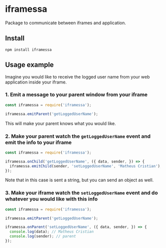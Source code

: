 # iframessa

Package to communicate between iframes and application.

## Install

```
npm install iframessa
```

## Usage example

Imagine you would like to receive the logged user name from your web application inside your iframe.

### 1. Emit a message to your parent window from your iframe

```javascript
const iframessa = require('iframessa');

iframessa.emitParent('getLoggedUserName');
```

This will make your parent knows what you would like.

### 2. Make your parent watch the `getLoggedUserName` event and emit the info to your iframe

```javascript
const iframessa = require('iframessa');

iframessa.onChild('getLoggedUserName', ({ data, sender, }) => {
  iframessa.emitChild(sender, 'setLoggedUserName', 'Matheus Cristian');
});
```

Note that in this case is sent a string, but you can send an object as well.

### 3. Make your iframe watch the `setLoggedUserName` event and do whatever you would like with this info

```javascript
const iframessa = require('iframessa');

iframessa.emitParent('getLoggedUserName');

iframessa.onParent('setLoggedUserName', ({ data, sender, }) => {
  console.log(data); // Matheus Cristian
  console.log(sender); // parent
});
```
